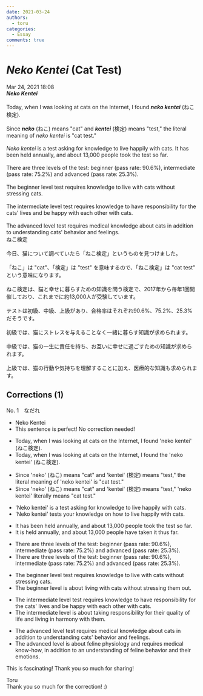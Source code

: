 ```yaml
---
date: 2021-03-24
authors:
  - toru
categories:
  - Essay
comments: true
---
```


# <strong><em>Neko Kentei</strong></em> (Cat Test)
<div class="date">Mar 24, 2021 18:08</div>
<div id="post"><div id="body_show_ori">
<strong><em>Neko Kentei</strong></em><br/><br/>Today, when I was looking at cats on the Internet, I found <strong><em>neko kentei</em></strong> (ねこ検定).<br/><br/>Since <strong><em>neko</em></strong> (ねこ) means "cat" and <strong><em>kentei</em></strong> (検定) means "test," the literal meaning of <em>neko kentei</em> is "cat test."<br/><br/><em>Neko kentei</em> is a test asking for knowledge to live happily with cats. It has been held annually, and about 13,000 people took the test so far.<br/><br/>There are three levels of the test: beginner (pass rate: 90.6%), intermediate (pass rate: 75.2%) and advanced (pass rate: 25.3%). <br/><br/>The beginner level test requires knowledge to live with cats without stressing cats.<br/><br/>The intermediate level test requires knowledge to have responsibility for the cats' lives and be happy with each other with cats.<br/><br/>The advanced level test requires medical knowledge about cats in addition to understanding cats' behavior and feelings.
</div></div>

<!-- more -->

<div id="post_ja"><div id="body_show_mo">
ねこ検定<br/><br/>今日、猫について調べていたら「ねこ検定」というものを見つけました。<br/><br/>「ねこ」は "cat"、「検定」は "test" を意味するので、「ねこ検定」は "cat test" という意味になります。<br/><br/>ねこ検定は、猫と幸せに暮らすための知識を問う検定で、2017年から毎年1回開催しており、これまでに約13,000人が受験しています。<br/><br/>テストは初級、中級、上級があり、合格率はそれぞれ90.6%、75.2%、25.3%だそうです。<br/><br/>初級では、猫にストレスを与えることなく一緒に暮らす知識が求められます。<br/><br/>中級では、猫の一生に責任を持ち、お互いに幸せに過ごすための知識が求められます。<br/><br/>上級では、猫の行動や気持ちを理解することに加え、医療的な知識も求められます。
</div></div>

## Corrections (1)
<div id="block"><div class="first_name"> No. 1　<span class="just_name">なだれ</span></div><div id="block2">
<ul class="correction_field">
<li class="incorrect">Neko Kentei</li>
<li class="corrected perfect">This sentence is perfect! No correction needed!</li>
</ul>
<ul class="correction_field">
<li class="incorrect">Today, when I was looking at cats on the Internet, I found 'neko kentei' (ねこ検定).</li>
<li class="corrected correct">
Today, when I was looking at cats on the Internet, I found <span class="f_red">the</span> 'neko kentei' (ねこ検定).
</li>
</ul>
<ul class="correction_field">
<li class="incorrect">Since 'neko' (ねこ) means "cat" and 'kentei' (検定) means "test," the literal meaning of 'neko kentei' is "cat test."</li>
<li class="corrected correct">
Since 'neko' (ねこ) means "cat" and 'kentei' (検定) means "test," 'neko kentei' <span class="f_red">literally means</span> "cat test."
</li>
</ul>
<ul class="correction_field">
<li class="incorrect">'Neko kentei' is a test asking for knowledge to live happily with cats.</li>
<li class="corrected correct">
'Neko kentei' test<span class="f_red">s your knowledge on</span> <span class="f_red">how</span> to live happily with cats.
</li>
</ul>
<ul class="correction_field">
<li class="incorrect">It has been held annually, and about 13,000 people took the test so far.</li>
<li class="corrected correct">
It <span class="f_red">is</span> held annually, and about 13,000 people <span class="f_red">have taken it thus</span> far.
</li>
</ul>
<ul class="correction_field">
<li class="incorrect">There are three levels of the test: beginner (pass rate: 90.6%), intermediate (pass rate: 75.2%) and advanced (pass rate: 25.3%).</li>
<li class="corrected correct">
There are three levels <span class="f_red"><span class="sline">of the test</span></span>: beginner (pass rate: 90.6%), intermediate (pass rate: 75.2%) and advanced (pass rate: 25.3%).
</li>
</ul>
<ul class="correction_field">
<li class="incorrect">The beginner level test requires knowledge to live with cats without stressing cats.</li>
<li class="corrected correct">
The beginner level <span class="f_red">is about living with cats without stressing them out.</span>
</li>
</ul>
<ul class="correction_field">
<li class="incorrect">The intermediate level test requires knowledge to have responsibility for the cats' lives and be happy with each other with cats.</li>
<li class="corrected correct">
The intermediate level <span class="f_red">is about taking responsibility for their quality of life and living in harmony with them.</span>
</li>
</ul>
<ul class="correction_field">
<li class="incorrect">The advanced level test requires medical knowledge about cats in addition to understanding cats' behavior and feelings.</li>
<li class="corrected correct">
The advanced level<span class="f_red"> is about feline physiology and requires medical know-how, in addition to an understanding of feline behavior and their emotions.</span>
</li>
</ul>
<p class="comment_small">
 This is fascinating! Thank you so much for sharing!
</p>

</div><div class="name"><span class="just_name">Toru</span><br>
Thank you so much for the correction! :)
</div>
</div>

